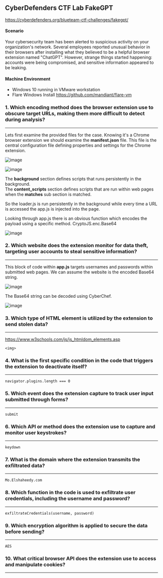 CyberDefenders CTF Lab FakeGPT
---

https://cyberdefenders.org/blueteam-ctf-challenges/fakegpt/

#### Scenario

Your cybersecurity team has been alerted to suspicious activity on your organization's network. Several employees reported unusual behavior in their browsers after installing what they believed to be a helpful browser extension named "ChatGPT". However, strange things started happening: accounts were being compromised, and sensitive information appeared to be leaking.


#### Machine Environment 

- Windows 10 running in VMware workstation
- Flare Windows Install https://github.com/mandiant/flare-vm


### 1.  Which encoding method does the browser extension use to obscure target URLs, making them more difficult to detect during analysis?
---
Lets first examine the provided files for the case.  Knowing it's a Chrome browser extension we should examine the **manifest.json** file.  This file is the central configuration file defining properties and settings for the Chrome extension.  

![image](https://github.com/user-attachments/assets/110df5f3-9819-4231-bf05-cf9deef0d6ff)

![image](https://github.com/user-attachments/assets/90a0f1a4-1438-4300-8ad6-b324cf211bee)

	
The **background** section defines scripts that runs persistently in the background.  
The **content_scripts** section defines scripts that are run within web pages when the **matches** sub section is matched.

So the loader.js is run persistently in the background while every time a URL is accessed the app.js is injected into the page.  
	
 Looking through app.js there is an obvious function which encodes the payload using a specific method.  CryptoJS.enc.Base64

 ![image](https://github.com/user-attachments/assets/e681dbc7-e914-4977-89a6-2a27cb5492a9)

	

### 2.  Which website does the extension monitor for data theft, targeting user accounts to steal sensitive information?
---
This block of code within **app.js** targets usernames and passwords within submitted web pages.  We can assume the website is the encoded Base64 string.

![image](https://github.com/user-attachments/assets/60084172-6527-47d8-9908-b56072c31083)


The Base64 string can be decoded using CyberChef.

![image](https://github.com/user-attachments/assets/2f688c79-7f6a-40a0-a1e9-7dc2b056980d)


### 3.  Which type of HTML element is utilized by the extension to send stolen data?
---

https://www.w3schools.com/js/js_htmldom_elements.asp
	
	<img>
	

### 4.  What is the first specific condition in the code that triggers the extension to deactivate itself?
---

	navigator.plugins.length === 0


### 5.  Which event does the extension capture to track user input submitted through forms?
---

	submit

### 6.  Which API or method does the extension use to capture and monitor user keystrokes?
---

	keydown


### 7.  What is the domain where the extension transmits the exfiltrated data?
---

	Mo.Elshaheedy.com

### 8.  Which function in the code is used to exfiltrate user credentials, including the username and password?
---

	exfiltrateCredentials(username, password)


### 9.  Which encryption algorithm is applied to secure the data before sending?
---

	AES

### 10.  What critical browser API does the extension use to access and manipulate cookies?
---





